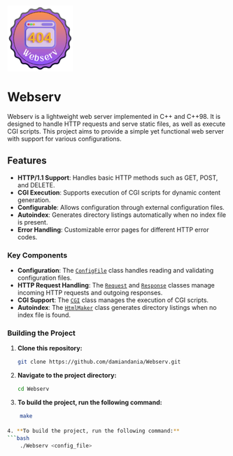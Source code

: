 <p>
<img src="https://github.com/damiandania/damiandania/blob/main/Pics/Webserv.png"
	alt="Project pic" width="150" height="150"/>
</p>

# Webserv

Webserv is a lightweight web server implemented in C++ and C++98. It is designed to handle HTTP requests and serve static files, as well as execute CGI scripts. This project aims to provide a simple yet functional web server with support for various configurations.

## Features

- **HTTP/1.1 Support**: Handles basic HTTP methods such as GET, POST, and DELETE.
- **CGI Execution**: Supports execution of CGI scripts for dynamic content generation.
- **Configurable**: Allows configuration through external configuration files.
- **Autoindex**: Generates directory listings automatically when no index file is present.
- **Error Handling**: Customizable error pages for different HTTP error codes.

### Key Components

- **Configuration**: The [`ConfigFile`](command:_github.copilot.openSymbolInFile?%5B%7B%22scheme%22%3A%22file%22%2C%22authority%22%3A%22%22%2C%22path%22%3A%22%2FUsers%2Fdamiandania%2FGitFolder%2FWebserv%2Fincludes%2FConfigFile.hpp%22%2C%22query%22%3A%22%22%2C%22fragment%22%3A%22%22%7D%2C%22ConfigFile%22%5D "/Users/damiandania/GitFolder/Webserv/includes/ConfigFile.hpp") class handles reading and validating configuration files.
- **HTTP Request Handling**: The [`Request`](command:_github.copilot.openSymbolInFile?%5B%7B%22scheme%22%3A%22file%22%2C%22authority%22%3A%22%22%2C%22path%22%3A%22%2FUsers%2Fdamiandania%2FGitFolder%2FWebserv%2Fincludes%2FRequest.hpp%22%2C%22query%22%3A%22%22%2C%22fragment%22%3A%22%22%7D%2C%22Request%22%5D "/Users/damiandania/GitFolder/Webserv/includes/Request.hpp") and [`Response`](command:_github.copilot.openSymbolInFile?%5B%7B%22scheme%22%3A%22file%22%2C%22authority%22%3A%22%22%2C%22path%22%3A%22%2FUsers%2Fdamiandania%2FGitFolder%2FWebserv%2Fincludes%2FResponse.hpp%22%2C%22query%22%3A%22%22%2C%22fragment%22%3A%22%22%7D%2C%22Response%22%5D "/Users/damiandania/GitFolder/Webserv/includes/Response.hpp") classes manage incoming HTTP requests and outgoing responses.
- **CGI Support**: The [`CGI`](command:_github.copilot.openSymbolInFile?%5B%7B%22scheme%22%3A%22file%22%2C%22authority%22%3A%22%22%2C%22path%22%3A%22%2FUsers%2Fdamiandania%2FGitFolder%2FWebserv%2Fincludes%2FCGI.hpp%22%2C%22query%22%3A%22%22%2C%22fragment%22%3A%22%22%7D%2C%22CGI%22%5D "/Users/damiandania/GitFolder/Webserv/includes/CGI.hpp") class manages the execution of CGI scripts.
- **Autoindex**: The [`HtmlMaker`](command:_github.copilot.openSymbolInFile?%5B%7B%22scheme%22%3A%22file%22%2C%22authority%22%3A%22%22%2C%22path%22%3A%22%2FUsers%2Fdamiandania%2FGitFolder%2FWebserv%2Fincludes%2FHtmlMaker.hpp%22%2C%22query%22%3A%22%22%2C%22fragment%22%3A%22%22%7D%2C%22HtmlMaker%22%5D "/Users/damiandania/GitFolder/Webserv/includes/HtmlMaker.hpp") class generates directory listings when no index file is found.

### Building the Project

1. **Clone this repository:**
	```bash
	git clone https://github.com/damiandania/Webserv.git

2. **Navigate to the project directory:**
	```bash
	cd Webserv

3. **To build the project, run the following command:**
```bash
	make

4. **To build the project, run the following command:**
```bash
	./Webserv <config_file>
